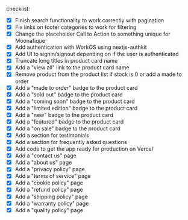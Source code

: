 checklist:

- [x] Finish search functionality to work correctly with pagination
- [x] Fix links on footer categories to work for filtering
- [x] Change the placeholder Call to Action to something unique for Moonafique
- [x] Add authentication with WorkOS using nextjs-authkit
- [x] Add UI to signin/signout depending on if the user is authenticated
- [x] Truncate long titles in product card name
- [x] Add a "view all" link to the product card name
- [x] Remove product from the product list if stock is 0 or add a made to order
- [x] Add a "made to order" badge to the product card
- [x] Add a "sold out" badge to the product card
- [x] Add a "coming soon" badge to the product card
- [x] Add a "limited edition" badge to the product card
- [x] Add a "new" badge to the product card
- [x] Add a "featured" badge to the product card
- [x] Add a "on sale" badge to the product card
- [x] Add a section for testimonials
- [x] Add a section for frequently asked questions
- [x] Add code to get the app ready for production on Vercel
- [x] Add a "contact us" page
- [x] Add a "about us" page
- [x] Add a "privacy policy" page
- [x] Add a "terms of service" page
- [x] Add a "cookie policy" page
- [x] Add a "refund policy" page
- [x] Add a "shipping policy" page
- [x] Add a "warranty policy" page
- [x] Add a "quality policy" page

